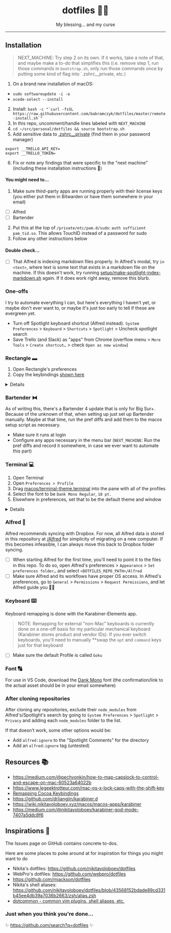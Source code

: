 <div align="center">
  <h1>dotfiles 👨‍💻</h1>
  <p>My blessing… and my curse
</div>

<hr />

## Installation

<!-- TODO: Figure out how to set up git credentials. Might have to do that before this step, or figure out some `curl` way to install this without git. See how others do it -->

> NEXT_MACHINE: Try step 2 on its own. If it works, take a note of that, and maybe make a to-do that simplifies this (i.e. remove step 1, run those commands in `bootstrap.sh`, only run those commands once by putting some kind of flag into `.zshrc\_\_private, etc.)

1. On a brand new installation of macOS:

<!-- softwareupdate: Updates and installs Apple software (like Safari, macOS, etc.) -->
<!-- xcode-select: Installs dev tools (like git, make, etc.) -->

- `sudo softwareupdate -i -a`
- `xcode-select --install`

2. Install: `` bash -c "`curl -fsSL https://raw.githubusercontent.com/babramczyk/dotfiles/master/remote-install.sh`" ``
1. In this repo, uncomment/handle lines labeled with `NEXT_MACHINE`
1. `cd ~/src/personal/dotfiles && source bootstrap.sh`
1. Add sensitive data to [.zshrc\_\_private](.zshrc__private) (find them in your password manager)

```shell
export __TRELLO_API_KEY=
export __TRELLO_TOKEN=
```

6. Fix or note any findings that were specific to the "next machine" (including these installation instructions 🙂)

#### You might need to...

1. Make sure third-party apps are running properly with their license keys (you either put them in Bitwarden or have them somewhere in your email)

- [ ] Alfred
- [ ] Bartender

2. Put this at the top of `/private/etc/pam.d/sudo`: `auth sufficient pam_tid.so`. This allows TouchID instead of a password for sudo
1. Follow any other instructions below

#### Double check...

- [ ] That Alfred is indexing markdown files properly. In Alfred's modal, try `in <text>`, where text is some text that exists in a markdown file on the machine. If this doesn't work, try running [setup/make-spotlight-index-markdown.sh](setup/make-spotlight-index-markdown.sh) again. If it does work right away, remove this blurb.

### One-offs

I try to automate everything I can, but here's everything I haven't yet, or maybe don't ever want to, or maybe it's just too early to tell if these are evergreen yet.

- Turn off Spotlight keyboard shortcut (Alfred instead). `System Preferences` > `Keyboard` > `Shortcuts` > `Spotlight` > Uncheck spotlight search
- Save Trello (and Slack) as "apps" from Chrome (overflow menu > `More Tools` > `Create shortcut…` > check `Open as new window`)

### Rectangle ▬

1. Open Rectangle's preferences
1. Copy the keybindings [shown here](/assets/rectangle-keybindings.png)

<details>
   This is done here because this keybinding changes a plist option where it's some data array, and I don't know exactly how to modify that correctly.
</details>

### Bartender ⧓

As of writing this, there's a Bartender 4 update that is only for Big Sur+. Because of the unknown of that, when setting up just set up Bartender manually. Maybe at that time, run the pref diffs and add them to the macos setup script as necessary.

- Make sure it runs at login
- Configure any apps necessary in the menu bar (`NEXT_MACHINE`: Run the pref diffs and record it somewhere, in case we ever want to automate this part)

### Terminal 💻

1. Open Terminal
1. Open `Preferences > Profile`
1. Drag [macos/terminal-theme.terminal](macos/terminal-theme.terminal) into the pane with all of the profiles
1. Select the font to be `Dank Mono Regular`, `18 pt.`
1. Elsewhere in preferences, set that to be the default theme and window

<details>
   Terminal's preferences are weird and nested, and I don't want to deal with that right now, and who knows, maybe I switch to iTerm one day 😅. So this is fine for now.
</details>

### Alfred 🎩

Alfred recommends syncing with Dropbox. For now, all Alfred data is stored in this repository at [/Alfred](/Alfred) for simplicity of migrating on a new computer. If this becomes infeasible, I can always move this back to Dropbox folder syncing.

- [ ] When starting Alfred for the first time, you'll need to point it to the files in this repo. To do so, open Alfred's preferences > `Appearance` > `Set preferences folder…` and select `<DOTFILES_REPO_PATH>/Alfred`
- [ ] Make sure Alfred and its workflows have proper OS access. In Alfred's preferences, go to `General` > `Permissions` > `Request Permissions`, and let Alfred guide you 🧙‍♂️

### Keyboard ⌨️

Keyboard remapping is done with the Karabiner-Elements app.

> NOTE: Remapping for external "non-Mac" keyboards is currently done on a one-off basis for my particular mechanical keyboard (Karabiner stores product and vendor IDs). If you ever switch keyboards, you'll need to manually \*\*swap the `opt` and `command` keys just for that keyboard

- [ ] Make sure the default Profile is called `Goku`

### Font 🔠

For use in VS Code, download the [Dank Mono](https://gumroad.com/l/dank-mono) font (the confirmation/link to the actual asset should be in your email somewhere)

### After cloning repositories

After cloning any repositories, exclude their `node_modules` from Alfred's/Spotlight's search by going to `System Preferences` > `Spotlight` > `Privacy` and adding each `node_modules` folder to the list.

If that doesn't work, some other options would be:

- Add `alfred:ignore` to the "Spotlight Comments" for the directory
- Add an `alfred:ignore` tag (untested)

## Resources 📚

- https://medium.com/@pechyonkin/how-to-map-capslock-to-control-and-escape-on-mac-60523a64022b
- https://www.legeektrotteur.com/mac-os-x-lock-caps-with-the-shift-key
- [Remapping Cocoa Keybindings](http://irreal.org/blog/?p=259)
- https://github.com/drliangjin/karabiner.d
- https://wiki.nikitavoloboev.xyz/macos/macos-apps/karabiner
- https://medium.com/@nikitavoloboev/karabiner-god-mode-7407a5ddc8f6

## Inspirations 📝

The Issues page on GitHub contains concrete to-dos.

Here are some places to poke around at for inspiration for things you might want to do

- Nikita's dotfiles: https://github.com/nikitavoloboev/dotfiles
- WebPro's dotfiles: https://github.com/webpro/dotfiles
- https://github.com/mjackson/dotfiles
- Nikita's shell aliases: https://github.com/nikitavoloboev/dotfiles/blob/43568152bdade89cd331b45ee4db39a7036b2663/zsh/alias.zsh
- [dotcommon - common vim plugins, shell aliases, etc.](https://github.com/Kharacternyk/dotcommon)

### Just when you think you're done...

✨ https://github.com/search?q=dotfiles ✨
